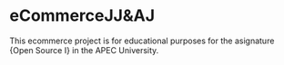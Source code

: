 # eCommerceJJ&AJ
This ecommerce project is for educational purposes for the asignature {Open Source I} in the APEC University.
